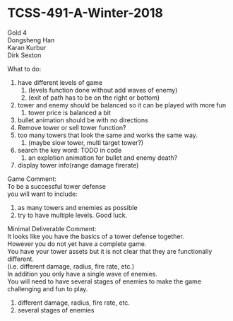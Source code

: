 # TCSS-491-A-Winter-2018  
Gold 4  
Dongsheng Han  
Karan Kurbur  
Dirk Sexton  

What to do:  
1. have different levels of game  
    1. (levels function done without add waves of enemy)  
    2. (exit of path has to be on the right or bottom)  
2. tower and enemy should be balanced so it can be played with more fun  
    1. tower price is balanced a bit  
3. bullet animation should be with no directions  
4. Remove tower or sell tower function?  
5. too many towers that look the same and works the same way.  
    1. (maybe slow tower, multi target tower?)  
6. search the key word: TODO in code
    1. an explotion animation for bullet and enemy death?  
7. display tower info(range damage firerate)  
  
Game Comment:  
To be a successful tower defense  
you will want to include:  
1. as many towers and enemies as possible  
2. try to have multiple levels. Good luck.  
  
  
Minimal Deliverable Comment:  
It looks like you have the basics of a tower defense together.  
However you do not yet have a complete game.  
You have your tower assets but it is not clear that they are functionally different.  
(i.e. different damage, radius, fire rate, etc.)  
In addition you only have a single wave of enemies.  
You will need to have several stages of enemies to make the game challenging and fun to play.  
1. different damage, radius, fire rate, etc.  
2. several stages of enemies  
